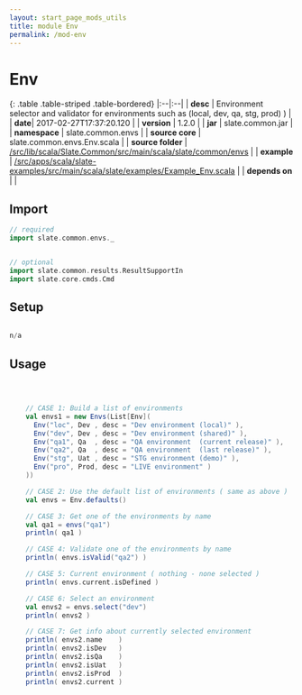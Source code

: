```yaml
---
layout: start_page_mods_utils
title: module Env
permalink: /mod-env
---
```


# Env

{: .table .table-striped .table-bordered}
|:--|:--|
| **desc** | Environment selector and validator for environments such as (local, dev, qa, stg, prod) ) | 
| **date**| 2017-02-27T17:37:20.120 |
| **version** | 1.2.0  |
| **jar** | slate.common.jar  |
| **namespace** | slate.common.envs  |
| **source core** | slate.common.envs.Env.scala  |
| **source folder** | [/src/lib/scala/Slate.Common/src/main/scala/slate/common/envs](https://github.com/code-helix/slatekit/tree/master/src/lib/scala/Slate.Common/src/main/scala/slate/common/envs)  |
| **example** | [/src/apps/scala/slate-examples/src/main/scala/slate/examples/Example_Env.scala](https://github.com/code-helix/slatekit/tree/master/src/apps/scala/slate-examples/src/main/scala/slate/examples/Example_Env.scala) |
| **depends on** |   |

## Import
```scala 
// required 
import slate.common.envs._


// optional 
import slate.common.results.ResultSupportIn
import slate.core.cmds.Cmd


```

## Setup
```scala

n/a

```

## Usage
```scala



    // CASE 1: Build a list of environments
    val envs1 = new Envs(List[Env](
      Env("loc", Dev , desc = "Dev environment (local)" ),
      Env("dev", Dev , desc = "Dev environment (shared)" ),
      Env("qa1", Qa  , desc = "QA environment  (current release)" ),
      Env("qa2", Qa  , desc = "QA environment  (last release)" ),
      Env("stg", Uat , desc = "STG environment (demo)" ),
      Env("pro", Prod, desc = "LIVE environment" )
    ))

    // CASE 2: Use the default list of environments ( same as above )
    val envs = Env.defaults()

    // CASE 3: Get one of the environments by name
    val qa1 = envs("qa1")
    println( qa1 )

    // CASE 4: Validate one of the environments by name
    println( envs.isValid("qa2") )

    // CASE 5: Current environment ( nothing - none selected )
    println( envs.current.isDefined )

    // CASE 6: Select an environment
    val envs2 = envs.select("dev")
    println( envs2 )

    // CASE 7: Get info about currently selected environment
    println( envs2.name    )
    println( envs2.isDev   )
    println( envs2.isQa    )
    println( envs2.isUat   )
    println( envs2.isProd  )
    println( envs2.current )
    

```

